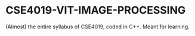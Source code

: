 # CSE4019-VIT-IMAGE-PROCESSING
(Almost) the entire syllabus of CSE4019, coded in C++. Meant for learning. 
